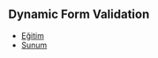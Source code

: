 ## Dynamic Form Validation

- [Eğitim](https://www.youtube.com/watch?v=0G2SsEpnVUs&list=PLBEMB-Eql15twqXdp3cXKuXckFlQ9q_AP&index=2)
- [Sunum](https://bit.ly/ng-dynamic-form-validation)
